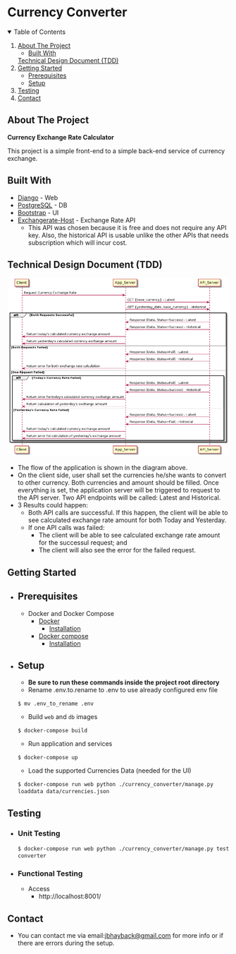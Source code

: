 # Currency Converter

<!-- TABLE OF CONTENTS -->
<details open="open">
  <summary>Table of Contents</summary>
  <ol>
    <li>
      <a href="#about-the-project">About The Project</a>
      <ul>
        <li><a href="#built-with">Built With</a></li>
      </ul>
      <a href="#technical-design-document">Technical Design Document (TDD)</a>
    </li>
    <li>
      <a href="#getting-started">Getting Started</a>
      <ul>
        <li><a href="#prerequisites">Prerequisites</a></li>
        <li><a href="#setup">Setup</a></li>
      </ul>
    </li>
    <li><a href="#testing">Testing</a></li>
    <li><a href="#contact">Contact</a></li>
  </ol>
</details>


## __About The Project__

**Currency Exchange Rate Calculator**

This project is a simple front-end to a simple back-end service of currency exchange.

## Built With
* [Django](https://www.djangoproject.com/) - Web
* [PostgreSQL](https://www.postgresql.org/) - DB
* [Bootstrap](https://getbootstrap.com/) - UI
* [Exchangerate-Host](https://exchangerate.host/#/#docs) - Exchange Rate API
    - This API was chosen because it is free and does not require any API key. Also, the historical API is usable unlike the other APIs that needs subscription which will incur cost.


## __Technical Design Document (TDD)__
 ![tdd-diagram](https://github.com/jbhayback/currency-converter/blob/main/currency_converter/converter/static/images/tdd.png)
 - The flow of the application is shown in the diagram above.
 - On the client side, user shall set the currencies he/she wants to convert to other currency. Both currencies and amount should be filled. Once everything is set, the application server will be triggered to request to the API server. Two API endpoints will be called: Latest and Historical.
 - 3 Results could happen:
    * Both API calls are successful. If this happen, the client will be able to see calculated exchange rate amount for both Today and Yesterday.
    * If one API calls was failed:
        - The client will be able to see calculated exchange rate amount for the successul request; and
        - The client will also see the error for the failed request.


## __Getting Started__
- ## Prerequisites
  - Docker and Docker Compose
    * [Docker](https://www.docker.com/)
      * [Installation](https://docs.docker.com/engine/install/)
    * [Docker compose](https://docs.docker.com/compose/)
      * [Installation](https://docs.docker.com/compose/install/)

- ## Setup
    - __Be sure to run these commands inside the project root directory__
    - Rename .env.to.rename to .env to use already configured env file
    ```
    $ mv .env_to_rename .env
    ```
    - Build `web` and `db` images
    ```
    $ docker-compose build
    ```
    - Run application and services
    ```
    $ docker-compose up
    ```
    - Load the supported Currencies Data (needed for the UI)
    ```
    $ docker-compose run web python ./currency_converter/manage.py loaddata data/currencies.json
    ```

 ## Testing
 - ### Unit Testing
    ```
    $ docker-compose run web python ./currency_converter/manage.py test converter
    ```
- ### Functional Testing
    - Access
        * http://localhost:8001/

 ## Contact
- You can contact me via email:jbhayback@gmail.com for more info or if there are errors during the setup.
